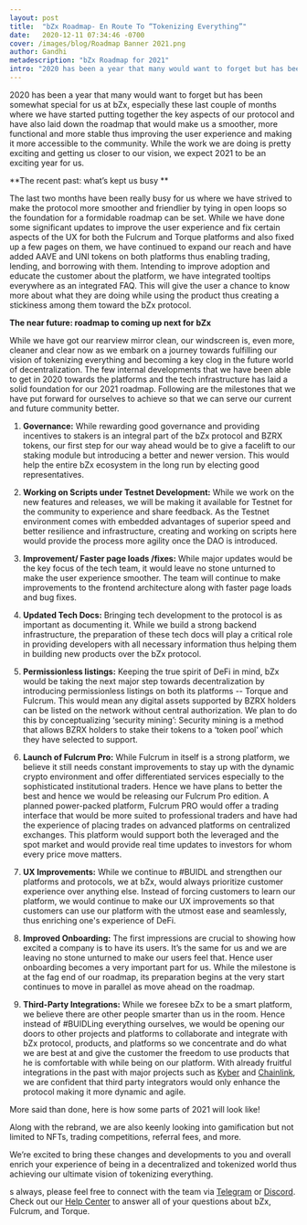 ```yaml
---
layout: post
title:  "bZx Roadmap- En Route To “Tokenizing Everything”"
date:   2020-12-11 07:34:46 -0700
cover: /images/blog/Roadmap Banner 2021.png
author: Gandhi
metadescription: "bZx Roadmap for 2021"
intro: "2020 has been a year that many would want to forget but has been somewhat special for us at bZx."
---
```


2020 has been a year that many would want to forget but has been somewhat special for us at bZx, especially these last couple of months where we have started putting together the key aspects of our protocol and have also laid down the roadmap that would make us a smoother, more functional and more stable thus improving the user experience and making it more accessible to the community. While the work we are doing is pretty exciting and getting us closer to our vision, we expect 2021 to be an exciting year for us.

**The recent past: what’s kept us busy **

The last two months have been really busy for us where we have strived to make the protocol more smoother and friendlier by tying in open loops so the foundation for a formidable roadmap can be set. While we have done some significant updates to improve the user experience and fix certain aspects of the UX for both the Fulcrum and Torque platforms and also fixed up a few pages on them, we have continued to expand our reach and have added AAVE and UNI tokens on both platforms thus enabling trading, lending, and borrowing with them. Intending to improve adoption and educate the customer about the platform, we have integrated tooltips everywhere as an integrated FAQ. This will give the user a chance to know more about what they are doing while using the product thus creating a stickiness among them toward the bZx protocol.

**The near future: roadmap to coming up next for bZx**

While we have got our rearview mirror clean, our windscreen is, even more, cleaner and clear now as we embark on a journey towards fulfilling our vision of tokenizing everything and becoming a key clog in the future world of decentralization. The few internal developments that we have been able to get in 2020 towards the platforms and the tech infrastructure has laid a solid foundation for our 2021 roadmap. Following are the milestones that we have put forward for ourselves to achieve so that we can serve our current and future community better.     



1. **Governance:** While rewarding good governance and providing incentives to stakers is an integral part of the bZx protocol and BZRX tokens, our first step for our way ahead would be to give a facelift to our staking module but introducing a better and newer version. This would help the entire bZx ecosystem in the long run by electing good representatives.

2. **Working on Scripts under Testnet Development:** While we work on the new features and releases, we will be making it available for Testnet for the community to experience and share feedback. As the Testnet environment comes with embedded advantages of superior speed and better resilience and infrastructure, creating and working on scripts here would provide the process more agility once the DAO is introduced.

3. **Improvement/ Faster page loads /fixes:** While major updates would be the key focus of the tech team, it would leave no stone unturned to make the user experience smoother. The team will continue to make improvements to the frontend architecture along with faster page loads and bug fixes.

4. **Updated Tech Docs:** Bringing tech development to the protocol is as important as documenting it. While we build a strong backend infrastructure, the preparation of these tech docs will play a critical role in providing developers with all necessary information thus helping them in building new products over the bZx protocol.

5. **Permissionless listings:** Keeping the true spirit of DeFi in mind, bZx would be taking the next major step towards decentralization by introducing permissionless listings on both its platforms -- Torque and Fulcrum. This would mean any digital assets supported by BZRX holders can be listed on the network without central authorization. We plan to do this by conceptualizing ‘security mining’: Security mining is a method that allows BZRX holders to stake their tokens to a ‘token pool’ which they have selected to support.

6. **Launch of Fulcrum Pro:** While Fulcrum in itself is a strong platform, we believe it still needs constant improvements to stay up with the dynamic crypto environment and offer differentiated services especially to the sophisticated institutional traders. Hence we have plans to better the best and hence we would be releasing our Fulcrum Pro edition. A planned power-packed platform, Fulcrum PRO would offer a trading interface that would be more suited to professional traders and have had the experience of placing trades on advanced platforms on centralized exchanges. This platform would support both the leveraged and the spot market and would provide real time updates to investors for whom every price move matters.

7. **UX Improvements:** While we continue to #BUIDL and strengthen our platforms and protocols, we at bZx, would always prioritize customer experience over anything else. Instead of forcing customers to learn our platform, we would continue to make our UX improvements so that customers can use our platform with the utmost ease and seamlessly, thus enriching one's experience of DeFi.

8. **Improved Onboarding:** The first impressions are crucial to showing how excited a company is to have its users. It’s the same for us and we are leaving no stone unturned to make our users feel that. Hence user onboarding becomes a very important part for us. While the milestone is at the fag end of our roadmap, its preparation begins at the very start continues to move in parallel as move ahead on the roadmap.

9. **Third-Party Integrations:** While we foresee bZx to be a smart platform, we believe there are other people smarter than us in the room. Hence instead of #BUIDLing everything ourselves, we would be opening our doors to other projects and platforms to collaborate and integrate with bZx protocol, products, and platforms so we concentrate and do what we are best at and give the customer the freedom to use products that he is comfortable with while being on our platform.  With already fruitful integrations in the past with major projects such as [Kyber](http://kyber.network/) and [Chainlink](https://chain.link/), we are confident that third party integrators would only enhance the protocol making it more dynamic and agile.  

More said than done, here is how some parts of 2021 will look like!

Along with the rebrand, we are also keenly looking into gamification but not limited to NFTs, trading competitions, referral fees, and more.

We’re excited to bring these changes and developments to you and overall enrich your experience of being in a decentralized and tokenized world thus achieving our ultimate vision of tokenizing everything.

s always, please feel free to connect with the team via [Telegram](https://t.me/b0xNet) or [Discord](https://discord.com/invite/DKEq6FV). Check out our [Help Center](https://help.bzx.network/en/) to answer all of your questions about bZx, Fulcrum, and Torque.
